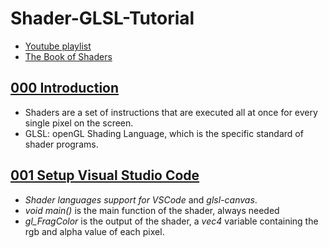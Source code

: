 # Shader-GLSL-Tutorial

- [Youtube playlist](https://www.youtube.com/playlist?list=PL4neAtv21WOmIrTrkNO3xCyrxg4LKkrF7)
- [The Book of Shaders](https://thebookofshaders.com)

## [000 Introduction](https://www.youtube.com/watch?v=HIvNePu7UEE&list=PL4neAtv21WOmIrTrkNO3xCyrxg4LKkrF7&index=1)
- Shaders are a set of instructions that are executed all at once for every single pixel on the screen.
- GLSL: openGL Shading Language, which is the specific standard of shader programs.

## [001 Setup Visual Studio Code](https://www.youtube.com/watch?v=K1AcS_UpUQ4&list=PL4neAtv21WOmIrTrkNO3xCyrxg4LKkrF7&index=2)
- *Shader languages support for VSCode* and *glsl-canvas*.
- *void main()* is the main function of the shader, always needed
- *gl_FragColor* is the output of the shader, a *vec4* variable containing the rgb and alpha value of each pixel.